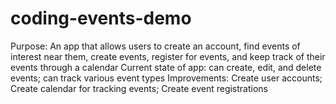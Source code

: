 # coding-events-demo
Purpose: An app that allows users to create an account, find events of interest near them, create events, register for events, and keep track of their events through a calendar
Current state of app: can create, edit, and delete events; can track various event types
Improvements: Create user accounts; Create calendar for tracking events; Create event registrations
